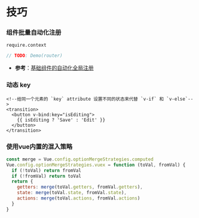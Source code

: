 # 技巧

### 组件批量自动化注册

`require.context`

```js
// TODO: Demo(router)
```

- **参考**：[基础组件的自动化全局注册](https://cn.vuejs.org/v2/guide/components-registration.html#基础组件的自动化全局注册)



### 动态 key

```vue
<!--给同一个元素的 `key` attribute 设置不同的状态来代替 `v-if` 和 `v-else`-->
<transition>
  <button v-bind:key="isEditing">
    {{ isEditing ? 'Save' : 'Edit' }}
  </button>
</transition>
```



### 使用vue内置的混入策略

```js
const merge = Vue.config.optionMergeStrategies.computed
Vue.config.optionMergeStrategies.vuex = function (toVal, fromVal) {
  if (!toVal) return fromVal
  if (!fromVal) return toVal
  return {
    getters: merge(toVal.getters, fromVal.getters),
    state: merge(toVal.state, fromVal.state),
    actions: merge(toVal.actions, fromVal.actions)
  }
}
```

